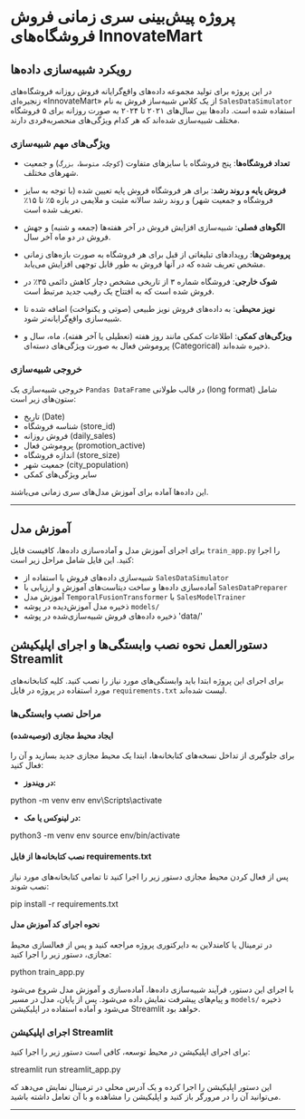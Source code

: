 # پروژه پیش‌بینی سری زمانی فروش فروشگاه‌های InnovateMart

## رویکرد شبیه‌سازی داده‌ها

در این پروژه برای تولید مجموعه داده‌های واقع‌گرایانه فروش روزانه فروشگاه‌های زنجیره‌ای «InnovateMart» از یک کلاس شبیه‌ساز فروش به نام `SalesDataSimulator` استفاده شده است. داده‌ها بین سال‌های ۲۰۲۱ تا ۲۰۲۴ به صورت روزانه برای ۵ فروشگاه مختلف شبیه‌سازی شده‌اند که هر کدام ویژگی‌های منحصربه‌فردی دارند.

### ویژگی‌های مهم شبیه‌سازی

- **تعداد فروشگاه‌ها**: پنج فروشگاه با سایزهای متفاوت (`کوچک`، `متوسط`، `بزرگ`) و جمعیت شهرهای مختلف.

- **فروش پایه و روند رشد**: برای هر فروشگاه فروش پایه تعیین شده (با توجه به سایز فروشگاه و جمعیت شهر) و روند رشد سالانه مثبت و ملایمی در بازه ۵٪ تا ۱۵٪ تعریف شده است.

- **الگوهای فصلی**: شبیه‌سازی افزایش فروش در آخر هفته‌ها (جمعه و شنبه) و جهش فروش در دو ماه آخر سال.

- **پروموشن‌ها**: رویدادهای تبلیغاتی از قبل برای هر فروشگاه به صورت بازه‌های زمانی مشخص تعریف شده که در آنها فروش به طور قابل توجهی افزایش می‌یابد.

- **شوک خارجی**: فروشگاه شماره ۳ از تاریخی مشخص دچار کاهش دائمی ۳۵٪ در فروش شده است که به افتتاح یک رقیب جدید مرتبط است.

- **نویز محیطی**: به داده‌های فروش نویز طبیعی (صوتی و یکنواخت) اضافه شده تا شبیه‌سازی واقع‌گرایانه‌تر شود.

- **ویژگی‌های کمکی**: اطلاعات کمکی مانند روز هفته (تعطیلی یا آخر هفته)، ماه، سال و پروموشن فعال به صورت ویژگی‌های دسته‌ای (Categorical) ذخیره شده‌اند.

### خروجی شبیه‌سازی

خروجی شبیه‌سازی یک `Pandas DataFrame` در قالب طولانی (long format) شامل ستون‌های زیر است:

- تاریخ (Date)
- شناسه فروشگاه (store_id)
- فروش روزانه (daily_sales)
- پروموشن فعال (promotion_active)
- اندازه فروشگاه (store_size)
- جمعیت شهر (city_population)
- سایر ویژگی‌های کمکی

این داده‌ها آماده برای آموزش مدل‌های سری زمانی می‌باشند.

---

## آموزش مدل  

برای اجرای آموزش مدل و آماده‌سازی داده‌ها، کافیست فایل `train_app.py` را اجرا کنید. این فایل شامل مراحل زیر است:

- شبیه‌سازی داده‌های فروش با استفاده از `SalesDataSimulator`
- آماده‌سازی داده‌ها و ساخت دیتاست‌های آموزش و ارزیابی با `SalesDataPreparer`
- آموزش مدل `TemporalFusionTransformer` با `SalesModelTrainer`
- ذخیره مدل آموزش‌دیده در پوشه `models/`
- ذخیره داده‌های فروش شبیه‌سازی‌شده در پوشه 'data/' 


## دستورالعمل نحوه نصب وابستگی‌ها و اجرای اپلیکیشن Streamlit

برای اجرای این پروژه ابتدا باید وابستگی‌های مورد نیاز را نصب کنید. کلیه کتابخانه‌های مورد استفاده در پروژه در فایل `requirements.txt` لیست شده‌اند.

### مراحل نصب وابستگی‌ها

#### ایجاد محیط مجازی (توصیه‌شده)

برای جلوگیری از تداخل نسخه‌های کتابخانه‌ها، ابتدا یک محیط مجازی جدید بسازید و آن را فعال کنید:

- **در ویندوز:**

python -m venv env
env\Scripts\activate


- **در لینوکس یا مک:**

python3 -m venv env
source env/bin/activate


#### نصب کتابخانه‌ها از فایل requirements.txt

پس از فعال کردن محیط مجازی دستور زیر را اجرا کنید تا تمامی کتابخانه‌های مورد نیاز نصب شوند:

pip install -r requirements.txt


#### نحوه اجرای کد آموزش مدل

در ترمینال یا کامندلاین به دایرکتوری پروژه مراجعه کنید و پس از فعالسازی محیط مجازی، دستور زیر را اجرا کنید:


python train_app.py


با اجرای این دستور، فرآیند شبیه‌سازی داده‌ها، آماده‌سازی و آموزش مدل شروع می‌شود و پیام‌های پیشرفت نمایش داده می‌شود. پس از پایان، مدل در مسیر `models/` ذخیره می‌شود و آماده استفاده در اپلیکیشن Streamlit خواهد بود.



### اجرای اپلیکیشن Streamlit

برای اجرای اپلیکیشن در محیط توسعه، کافی است دستور زیر را اجرا کنید:

streamlit run streamlit_app.py


این دستور اپلیکیشن را اجرا کرده و یک آدرس محلی در ترمینال نمایش می‌دهد که می‌توانید آن را در مرورگر باز کنید و اپلیکیشن را مشاهده و با آن تعامل داشته باشید.

---
